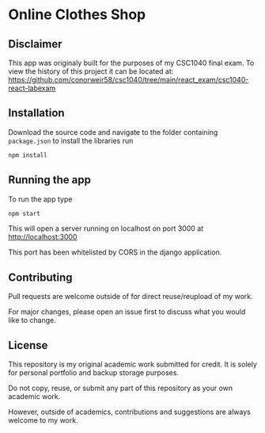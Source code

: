 
# Online Clothes Shop

## Disclaimer

This app was originaly built for the purposes of my CSC1040 final exam.
To view the history of this project it can be located at: https://github.com/conorweir58/csc1040/tree/main/react_exam/csc1040-react-labexam

## Installation
Download the source code and navigate to the folder containing `package.json` to install the libraries run 
```bash 
npm install
```
## Running the app

To run the app type 

```bash
npm start
```

This will open a server running on localhost on port 3000 at [http://localhost:3000](http://localhost:3000)

This port has been whitelisted by CORS in the django application.

## Contributing

Pull requests are welcome outside of for direct reuse/reupload of my work. 

For major changes, please open an issue first to discuss what you would like to change.

## License

This repository is my original academic work submitted for credit. It is solely for personal portfolio and backup storage purposes.

Do not copy, reuse, or submit any part of this repository as your own academic work.

However, outside of academics, contributions and suggestions are always welcome to my work.
